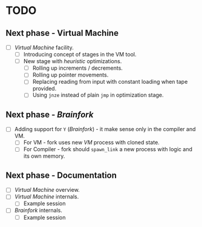 # TODO

## Next phase - Virtual Machine

- [ ] *Virtual Machine* facility.
  - [ ] Introducing concept of stages in the VM tool.
  - [ ] New stage with *heuristic* optimizations.
    - [ ] Rolling up increments / decrements.
    - [ ] Rolling up pointer movements.
    - [ ] Replacing reading from input with constant loading when tape provided.
    - [ ] Using `jnze` instead of plain `jmp` in optimization stage.

## Next phase - *Brainfork*

- [ ] Adding support for `Y` (*Brainfork*) - it make sense only in the compiler and VM.
  - [ ] For VM - fork uses new *VM* process with cloned state.
  - [ ] For Compiler - fork should `spawn_link` a new process with logic and its own memory.

## Next phase - Documentation

- [ ] *Virtual Machine* overview.
- [ ] *Virtual Machine* internals.
  - [ ] Example session
- [ ] *Brainfork* internals.
  - [ ] Example session
